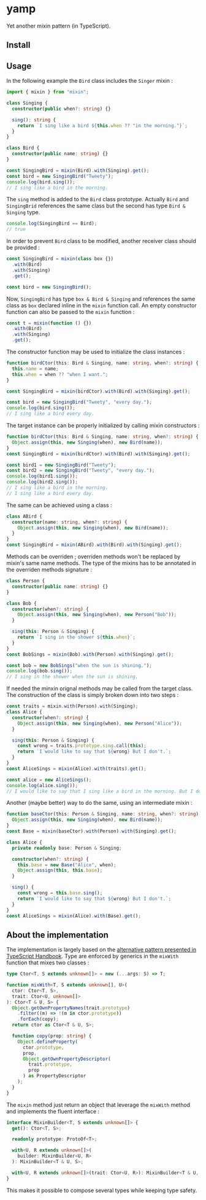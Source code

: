# yamp
Yet another mixin pattern (in TypeScript).



## Install

## Usage

In the following example the `Bird` class includes the `Singer` mixin :
```typescript
import { mixin } from "mixin";

class Singing {
  constructor(public when?: string) {}

  sing(): string {
    return `I sing like a bird ${this.when ?? "in the morning."}`;
  }
}

class Bird {
  constructor(public name: string) {}
}

const SingingBird = mixin(Bird).with(Singing).get();
const bird = new SingingBird("Tweety");
console.log(bird.sing());
// I sing like a bird in the morning.
```
The `sing` method is added to the `Bird` class prototype. Actually `Bird` and `SingingBrid` references the same class but the second has type `Bird & Singing` type.
```typescript
console.log(SingingBird == Bird);
// true
```

In order to prevent `Bird` class to be modified, another receiver class should be provided :
```typescript
const SingingBird = mixin(class box {})
  .with(Bird)
  .with(Singing)
  .get();

const bird = new SingingBird();
```
Now, `SingingBird` has type `box & Bird & Singing` and references the same class as `box` declared inline in the `mixin` function call. An empty constructor function can also be passed to the `mixin` function :
```typescript
const t = mixin(function () {})
  .with(Bird)
  .with(Singing)
  .get();
```

The constructor function may be used to initialize the class instances :
```typescript
function birdCtor(this: Bird & Singing, name: string, when?: string) {
  this.name = name;
  this.when = when ?? "when I want.";
}

const SingingBird = mixin(birdCtor).with(Bird).with(Singing).get();

const bird = new SingingBird("Tweety", "every day.");
console.log(bird.sing());
// I sing like a bird every day.
```
The target instance can be properly initialized by calling mixin constructors :
```typescript
function birdCtor(this: Bird & Singing, name: string, when?: string) {
  Object.assign(this, new Singing(when), new Bird(name));
}
const SingingBird = mixin(birdCtor).with(Bird).with(Singing).get();

const bird1 = new SingingBird("Tweety");
const bird2 = new SingingBird("Tweety", "every day.");
console.log(bird1.sing());
console.log(bird2.sing());
// I sing like a bird in the morning.
// I sing like a bird every day.
```
The same can be achieved using a class :
```typescript
class ABird {
  constructor(name: string, when?: string) {
    Object.assign(this, new Singing(when), new Bird(name));
  }
}
const SingingBird = mixin(ABird).with(Bird).with(Singing).get();
```
Methods can be overriden ; overriden methods won't be replaced by mixin's same name methods. The type of the mixins has to be annotated in the overriden methods signature :
```typescript
class Person {
  constructor(public name: string) {}
}

class Bob {
  constructor(when?: string) {
    Object.assign(this, new Singing(when), new Person("Bob"));
  }

  sing(this: Person & Singing) {
    return `I sing in the shower ${this.when}`;
  }
}
const BobSings = mixin(Bob).with(Person).with(Singing).get();

const bob = new BobSings("when the sun is shining.");
console.log(bob.sing());
// I sing in the shower when the sun is shining.
```
If needed the minxin orignal methods may be called from the target class. The construction of the class is simply broken down into two steps :
```typescript
const traits = mixin.with(Person).with(Singing);
class Alice {
  constructor(when?: string) {
    Object.assign(this, new Singing(when), new Person("Alice"));
  }

  sing(this: Person & Singing) {
    const wrong = traits.prototype.sing.call(this);
    return `I would like to say that ${wrong} But I don't.`;
  }
}
const AliceSings = mixin(Alice).with(traits).get();

const alice = new AliceSings();
console.log(alice.sing());
// I would like to say that I sing like a bird in the morning. But I don't.
```
Another (maybe better) way to do the same, using an intermediate mixin :
```typescript
function baseCtor(this: Person & Singing, name: string, when?: string) {
  Object.assign(this, new Singing(when), new Bird(name));
}
const Base = mixin(baseCtor).with(Person).with(Singing).get();

class Alice {
  private readonly base: Person & Singing;

  constructor(when?: string) {
    this.base = new Base("Alice", when);
    Object.assign(this, this.base);
  }

  sing() {
    const wrong = this.base.sing();
    return `I would like to say that ${wrong} But I don't.`;
  }
}
const AliceSings = mixin(Alice).with(Base).get();
```

## About the implementation

The implementation is largely based on the [alternative pattern presented in TypeScript Handbook](https://www.typescriptlang.org/docs/handbook/mixins.html#alternative-pattern). Type are enforced by generics in the `mixWith` function that mixes two classes :

```typescript
type Ctor<T, S extends unknown[]> = new (...args: S) => T;

function mixWith<T, S extends unknown[], U>(
  ctor: Ctor<T, S>,
  trait: Ctor<U, unknown[]>
): Ctor<T & U, S> {
  Object.getOwnPropertyNames(trait.prototype)
    .filter((m) => !(m in ctor.prototype))
    .forEach(copy);
  return ctor as Ctor<T & U, S>;

  function copy(prop: string) {
    Object.defineProperty(
      ctor.prototype,
      prop,
      Object.getOwnPropertyDescriptor(
        trait.prototype,
        prop
      ) as PropertyDescriptor
    );
  }
}
```

The `mixin` method just return an object that leverage the `mixWith` method and implements the fluent interface :
```typescript
interface MixinBuilder<T, S extends unknown[]> {
  get(): Ctor<T, S>;

  readonly prototype: ProtoOf<T>;

  with<U, R extends unknown[]>(
    builder: MixinBuilder<U, R>
  ): MixinBuilder<T & U, S>;

  with<U, R extends unknown[]>(trait: Ctor<U, R>): MixinBuilder<T & U, S>;
}
```
This makes it possible to compose several types while keeping type safety.